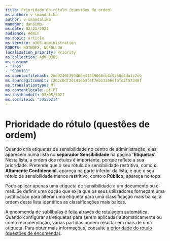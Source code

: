 ```yaml
---
title: Prioridade do rótulo (questões de ordem)
ms.author: v-smandalika
author: v-smandalika
manager: dansimp
ms.date: 02/21/2021
audience: Admin
ms.topic: article
ms.service: o365-administration
ROBOTS: NOINDEX, NOFOLLOW
localization_priority: Priority
ms.collection: Adm_O365
ms.custom:
- "7455"
- "9000181"
ms.openlocfilehash: 2ed92401399466e41349066cb4c9250c4da3c2c9
ms.sourcegitcommit: c202c0df2d141e63f4f7eb13a56efbfc2f57348f
ms.translationtype: MT
ms.contentlocale: pt-PT
ms.lasthandoff: 03/05/2021
ms.locfileid: "50526214"
---
```

# <a name="label-priority-order-matters"></a>Prioridade do rótulo (questões de ordem)

Quando cria etiquetas de sensibilidade no centro de administração, elas aparecem numa lista no **separador Sensibilidade** na página **'Etiquetas'.** Nesta lista, a ordem dos rótulos é importante, porque reflete a sua prioridade. Pretende que o seu rótulo de sensibilidade restritiva, como **o Altamente Confidencial,** apareça na parte inferior da lista, e que o seu rótulo de sensibilidade menos restritivo, como o **Público,** apareça no topo.

Pode aplicar apenas uma etiqueta de sensibilidade a um documento ou e-mail. Se definir uma opção que exija que os seus utilizadores forneçam uma justificação para alterar uma etiqueta para uma classificação mais baixa, a ordem desta lista identifica as classificações mais baixas.

A encomenda de sublibulas é feita através de [rotulagem automática.](https://docs.microsoft.com/microsoft-365/compliance/apply-sensitivity-label-automatically) Quando configurar as etiquetas para serem aplicadas automaticamente ou como recomendação, várias partidas podem resultar em mais de uma etiqueta. Para obter mais informações, consulte [a prioridade do rótulo (questões de encomenda)](https://docs.microsoft.com/microsoft-365/compliance/sensitivity-labels).